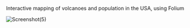 Interactive mapping of volcanoes and population in the USA, using Folium


![Screenshot(5)](https://user-images.githubusercontent.com/64350200/159175818-bfec05a0-f78c-4506-b2fa-9496ac2e75f5.png)
